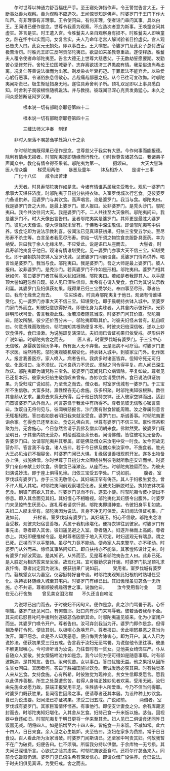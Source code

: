 <!-- { "loadSidebar": true } -->
　　尔时世尊以神通力舒百福庄严手。至王寝处弹指作声。令王警觉告言大王。于断事处善为观察。善为观察不应造次。王闻惊觉知是佛声。时婆罗门于王门下作大叫声。有非理事有非理事。王令使问曰。有何非理。使者诣门审问其事。具以白王。王闻语已便作是念。世尊令我善为观察。不应造次者意为斯事。王唤童女问其虚实。答言是实。时王遣入宫。令胜鬘夫人亲自观察身有损不。时胜鬘夫人即唤童女。卧在怀中以实而问。女复言实。夫人乃命年老宫人解试验者目捡虚实。宫人观已告夫人曰。此女元无损处。即以事白王。王大嗔怒。令婆罗门及此女子总付法官极苦治罚。时胜光王即三反呵责邬陀夷已。欲显如来圣教尊重故。遂便释放。胜鬘夫人覆令使者命邬陀夷至。告言大德无上世尊大慈悲父。于无数劫誓愿要期。发勤苦心坚修梵行。舍轮王位国城妻子。志存离欲拔济三界愚痴有情。我辈俗流尚希出离。况复仁等善说法律而为出家。剃发染衣年衰朽迈。于罪累法不能弃舍。以染爱心躬行恶事。令诸俗旅息信敬心。苦哉痛哉鄙恶之极。从今已往可宜改悔。时邬陀夷闻斯责已。极生惭耻措身无地。遂往具寿舍利子所。顶礼双足即以上事具悉白知。时舍利子观彼根性随机说法。并与教授。彼既闻已深心克责发勇猛心。未久之间众惑皆断证阿罗汉果。

　　　　根本说一切有部毗奈耶卷第四十二



　　　　根本说一切有部毗奈耶卷第四十三

　　　　三藏法师义净奉　制译

　　非时入聚落不嘱苾刍学处第八十之余

　　尔时邬陀夷既得果已便作是念。世尊慈父于我实有大恩。今作何事而能报德。除利有情余无报者。时邬陀夷遂即随缘而行教化。尔时世尊告诸苾刍曰。我诸弟子声闻众中。教化有情令得圣果者。邬陀夷为第一。
　　摄颂曰。
　　大天大髻珠　　医人僧众腹
　　梯受用两倍　　暴恶及童年
　　钵及相扑人　　是谓十三事
　　广化十八亿　　咸令出苦津

　　大天者。时具寿邬陀夷作如是念。今诸有情谁系属我先受教化。观见一婆罗门承事大天堪任济度。时邬陀夷于日初分执持衣钵。入室罗伐城次行乞食。见彼婆罗门备设供养。觅婆罗门与其饮食。高声唱言。谁是婆罗门。我当与食。邬陀夷曰。我是婆罗门吾之大师。是最上婆罗门。彼人报曰。汝非婆罗门。是秃头沙门。邬陀夷曰。我今共汝往问大天。我是婆罗门不。二人共往至大天像所。邬陀夷问曰。我是婆罗门不。时大天像出言告曰。圣者邬陀夷实是婆罗门。其师更是最胜大婆罗门。彼见大天像语。便大惊怪叹未曾有。于佛教中深生敬信。即请邬陀夷宅中供养。饭食讫即为说法示教利喜。彼闻法已见真谛获初果。归依三宝受五学处。至尽形寿不杀生等。白言圣者我愿尽形寿。供给一切所须之物饮食衣服卧具医药。幸为纳受。告曰我于余人化缘未尽。不应受此。说是语已从座而去。
　　大髻者。时具寿邬陀夷复于他日。观诸有情谁堪受化。见一婆罗门亦事大天不信三宝。知堪受化。即于晨朝执持衣钵入室罗伐城。见彼婆罗门同前设食。觅婆罗门情希供养。唱言谁是婆罗门。我当与食。邬陀夷曰。我是婆罗门。吾之大师是最上婆罗门。彼人报曰。汝非婆罗门。是秃沙门。若真婆罗门不作如是形相。邬陀夷曰。婆罗门相其状如何。答曰婆罗门者其髻高大犹如冠帽。邬陀夷曰。若如是者我即其人。以手摩顶大髻如冠忽然自现。彼人见已深生信仰。发希有心请入受食。食已为其说法示教利喜。其婆罗门及妇俱获初果。既得果已归三宝受学处。奉四事至尽形。尊者告曰。我有化缘舍之而去。
　　往买珠者。时具寿邬陀夷复于他日。观诸有情谁堪受化。见一婆罗门亦事大天不信三宝。知堪受化。即于晨朝持衣钵入城中。至婆罗门家门外而立。知彼妇意欲得好珠。即便化身为卖珠者。入其舍内示彼好珠。光彩鲜明形状可爱。告言我卖此珠。汝若须者随意当取。时婆罗门问其价直。邬陀夷曰。随汝所酬。彼少还价百分未一。邬陀夷即取其价。时彼夫妇怪未曾有。私自叹曰。何意贵珠而取贱价。邬陀夷知其根熟便复本形。时彼夫妇倍深信敬。遂以上妙饮食供养。食已澡漱。为说施颂复演深法。夫妇闻已皆证初果归依受戒。尽形供养广说如前。时邬陀夷舍之而去。
　　医人者。时室罗伐城有婆罗门。于三宝中心无信敬。身婴疾苦绵历多年。所有医人无不弃舍。云是恶病不可疗治。时婆罗门更不求医。端然待死。邬陀夷观彼机堪受化。持衣钵入城中。到彼家立门外。化作医人。报言我善医疗。家人唤入。病者告曰。我病多时诸医皆弃。但知守死无可归依。化医报曰。汝不须忧。咒术良药力不思议。须臾之间令得平复。病人闻已深生欣庆。邬陀夷即为诵咒称三宝名。彼婆罗门既闻咒已众病皆除。平复如故。尊者见已还复本形。彼家夫妇倍生敬信叹未曾有。办妙饮食请受供养。食已说法俱证初果。为受归戒广说如前。乃至舍之而去。僧众者。时室罗伐城有一婆罗门。于三宝所不生信敬。大富多财。禀性悭吝无心舍施。乐多积聚。时邬陀夷知彼根熟。数往其舍频从乞求。虽劳去来竟无所得。后于他日执持衣钵。还入彼家空钵而出。适到门首彼婆罗门从外而入。问言苾刍于我舍中有所得不。尊者见彼无信敬心密言告曰。汝既自无将何见与。彼闻嗔怒报言。沙门我有财食皆能周赡。汝之眷属何意言无辄相轻贱。答曰若如是者明日我来就汝受食。婆罗门曰。斯诚善事。时邬陀夷更诣余家。乞得食已还至本处。食讫礼佛白言。世尊有婆罗门不信三宝。禀性悭吝积聚为务。无舍施心。今日忽然言请于我佛及僧众明朝来食。佛默然受。彼婆罗门既至明日。于其舍内初无营办。时给孤独及余长者。闻请佛僧。皆往彼宅见无备办。告婆罗门曰。汝请邬陀夷并其眷属。即是佛及僧众来汝宅中受一时食。汝今何故无营办耶。答言我不与食。诸人告曰。若于今日佛及僧众来汝家中。不施食者。胜光大王必见治罚不相容舍。时婆罗门闻已大惧。复缘宿世善根现前开发。遂多出物备办上供。拟施佛僧。尔时世尊于日初分大众围绕往到彼宅就所敷座安详而坐。时婆罗门亲自奉献上妙饮食。佛僧食已澡漱讫。从座而去。时邬陀夷独留而坐。为彼夫妇演说妙法。即于座上俱得见谛。归依三宝受五学处。广说如前。
　　腹者。室罗伐城有婆罗门。亦于三宝无敬信心。其妇端正罕有俦匹。其人于妇极生爱念。曾不许人辄入其宅。时邬陀夷同前观察堪受化者。见彼夫妇解脱时至。执持衣钵次第乞食。到彼门前欲入其舍。时婆罗门见而不许。遂去小便。时邬陀夷令彼小便出不停息。即入其舍面见其妇。其妇慢心不相瞻视。邬陀夷化其妇肠令出腹外。时婆罗门来见惊怖生厌恶心。遂礼尊者请求忏谢。邬陀夷即摄神变。令彼妇身平复如故。夫妇二人叹未曾有。邬陀夷因为说法。言身不净无可保爱。夫妇闻法俱证初果。广说如前。
　　升梯者。室罗伐城有婆罗门。其妇端正。妇心不信敬。邬陀夷念谁当受教。观彼夫妇宿世善根。系属于我机缘堪化。便持衣钵往到彼家。时婆罗门有事先出。尊者即入其舍。彼妇遥见避之入室。尊者随入。妇遂升梯而上高阁。尊者亦上。其妇即便推梯令竖。是时尊者因堕于地入灭尽定。时妇遥观无有喘息。谓之已死。正梯而下以手擎持。虽尽气力竟不能动。便命家人共来擎举。亦不移动。时婆罗门从外而来。惊怪其事略问知已。即自扶持亦不能举。其家惶怖设计无由。时有婆罗门邬波索迦。是其知识。从外而至。见是尊者邬陀夷告主人曰。此非已死。是入胜定为相济拔来至汝家。故现化耳。宜可殷勤求哀忏谢。时婆罗门执足顶礼求哀忏悔。尊者出定因为说法。便获初果广说如前。
　　受用者。室罗伐城有婆罗门。娶族望女以为妻室。仪容挺特好自夸谈。时邬陀夷观知此妇根机时熟堪任受化。执持衣钵随缘入城至其宅内。时婆罗门有缘已出。其妇傲慢虽见苾刍一无所施。亦不共语。尊者顺彼机缘宿世之事。说伽他曰。
　　汝今受用昔时业　　现在无心行舍施
　　曾见美女泪沾襟　　不久还当自啼泣

　　为说颂已出门而去。于时彼妇不闲句义。便作是念。此之沙门骂詈于我。心怀嗔恼。婆罗门还见问曰。有何苦耶。妇曰向有沙门来骂辱我。彼若活者我命不全。其夫闻已怒目叱吒手援利剑逐彼苾刍欲断其命。时邬陀夷遥见彼来。化为小室闭户而坐。其婆罗门唤令开户。尊者告曰。汝可弃剑我当为开。婆罗门即作是念。但得相及拳打令死。便放其剑。以极嗔心急唤开户。尊者报曰。舍此嗔怒暴恶之意当为汝开。闻已窃念。此是圣人知我恶意。便自悔责舍除害心。即为开户。其人入已为说妙法。便获初果受三归五戒。告言我于汝妇无恶骂詈。为说伽他令思往事。彼愚不解更起嗔心。今可谛听当为汝说。乃往昔时有一贫女。见他美女绮饰庄严。仆从自随众人爱敬。贫女懊恼啼泣作如是念。我今以何方便可得如是随意事耶。时有邬波斯迦。是其知友。告曰。汝何忧苦。女以事白。答曰忧恼无益。他之果报从因所生贫女问曰。其因者何。答曰于胜福田施以饮食。至诚发愿必获其果。时有独觉圣人来从乞食。女持食施。心有所希。时彼独觉为现神变。贫女生信即发愿言。愿我以此供养善根。所生之处莫遭贫苦。若得人身端正姝妙见者欢喜。受用无阙。汝归由先施业发愿力故。获端正报受用丰足。生胜族中人所爱重。今乃不信当何得耶。时婆罗门既获胜果。复闻宿世因缘之事。便请尊者还其本居。为设种种上妙饮食。食已为说法要。妇闻法已亦证初果。求受三归五戒。广说如前。
　　两倍者。室罗伐城有婆罗门。其家巨富情怀悭吝。有事他行。即便支计妻食之分。余有库藏泥封而去。时邬陀夷知妇堪化。入其舍从乞食。妇持己食一升米饭以施。苾刍。回视器中食还如旧。时邬陀夷复于明日更将一伴来至其舍。妇人见已二俱请食还同昨日饭器无减。明将四人。如是倍增至六十四人来。皆施食一升米饭。不减如常。此六十四人。日日来食。余人见之心生嫉妒。夫至告曰。汝妇在家多为费损。常于日日食设。百人看此所为汝家当破。时婆罗门闻斯语已。还至家中呵责其妇。何故我暂不在广为破费。妇便告曰。仁不须嗔。所留我分持以供僧。于余库物一无亏损。其夫闻已深怪所言。心欲试之验其虚实。时邬陀夷欲至食时。还将尔许苾刍来入。同前食讫饭器仍满。婆罗门见已倍生希有深发信心。即请众僧广设供养。食已说法。于时夫妇俱见真谛。为受归戒。舍之而去。
